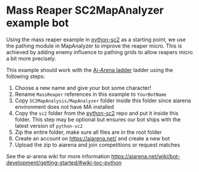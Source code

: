 # Mass Reaper SC2MapAnalyzer example bot

Using the mass reaper example in [python-sc2](https://github.com/BurnySc2/python-sc2/blob/develop/examples/terran/mass_reaper.py) as a starting point, we use the pathing module in MapAnalyzer to improve the reaper micro. This is achieved by adding enemy influence to pathing grids to allow reapers micro a bit more precisely.

This example should work with the [Ai-Arena ladder](https://aiarena.net/) ladder using the following steps:

1. Choose a new name and give your bot some character!
2. Rename `MassReaper` references in this example to `YourBotName`
3. Copy `SC2MapAnalysis/MapAnalyzer` folder inside this folder since aiarena environment does not have MA installed
4. Copy the `sc2` folder from the [python-sc2](https://github.com/BurnySc2/python-sc2) repo and put it inside this folder. This step may be optional but ensures our bot ships with the latest version of `python-sc2`
5. Zip the entire folder, make sure all files are in the root folder
6. Create an account on https://aiarena.net/ and create a new bot
7. Upload the zip to aiarena and join competitions or request matches

See the ai-arena wiki for more information https://aiarena.net/wiki/bot-development/getting-started/#wiki-toc-python
